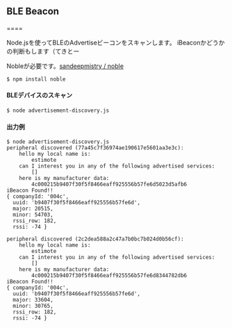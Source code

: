 ## BLE Beacon
====

Node.jsを使ってBLEのAdvertiseビーコンをスキャンします。
iBeaconかどうかの判断もします（てきとー

Nobleが必要です。[sandeepmistry / noble](https://github.com/sandeepmistry/noble)

```
$ npm install noble
```

#### BLEデバイスのスキャン

```
$ node advertisement-discovery.js
```

#### 出力例

```
$ node advertisement-discovery.js 
peripheral discovered (77a45c7f36974ae190617e5601aa3e3c):
	hello my local name is:
		estimote
	can I interest you in any of the following advertised services:
		[]
	here is my manufacturer data:
		4c000215b9407f30f5f8466eaff925556b57fe6d5023d5afb6
iBeacon Found!!
{ companyId: '004c',
  uuid: 'b9407f30f5f8466eaff925556b57fe6d',
  major: 20515,
  minor: 54703,
  rssi_row: 182,
  rssi: -74 }

peripheral discovered (2c2dea588a2c47a7b0bc7b024d0b56cf):
	hello my local name is:
		estimote
	can I interest you in any of the following advertised services:
		[]
	here is my manufacturer data:
		4c000215b9407f30f5f8466eaff925556b57fe6d8344782db6
iBeacon Found!!
{ companyId: '004c',
  uuid: 'b9407f30f5f8466eaff925556b57fe6d',
  major: 33604,
  minor: 30765,
  rssi_row: 182,
  rssi: -74 }

```
